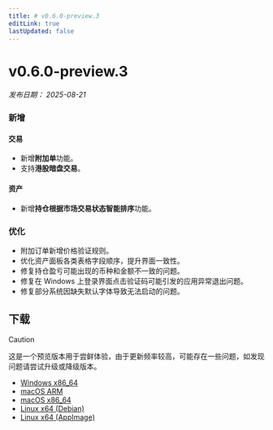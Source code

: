 ```yaml
---
title: # v0.6.0-preview.3
editLink: true
lastUpdated: false
---
```


# v0.6.0-preview.3  <Badge type="warning" text="preview" />

_发布日期： 2025-08-21_

### 新增

#### 交易
- 新增**附加单**功能。
- 支持**港股暗盘交易**。

#### 资产
- 新增**持仓根据市场交易状态智能排序**功能。

### 优化
- 附加订单新增价格验证规则。
- 优化资产面板各类表格字段顺序，提升界面一致性。
- 修复持仓盈亏可能出现的币种和金额不一致的问题。
- 修复在 Windows 上登录界面点击验证码可能引发的应用异常退出问题。
- 修复部分系统因缺失默认字体导致无法启动的问题。

## 下载


> [!CAUTION]
> 这是一个预览版本用于尝鲜体验，由于更新频率较高，可能存在一些问题，如发现问题请尝试升级或降级版本。


- [Windows x86_64](https://assets.lbkrs.com/github/release/longbridge-desktop/preview/longbridge-v0.6.0-preview.3-windows-x86_64.exe)
- [macOS ARM](https://assets.lbkrs.com/github/release/longbridge-desktop/preview/longbridge-v0.6.0-preview.3-macos-aarch64.dmg)
- [macOS x86_64](https://assets.lbkrs.com/github/release/longbridge-desktop/preview/longbridge-v0.6.0-preview.3-macos-x86_64.dmg)
- [Linux x64 (Debian)](https://assets.lbkrs.com/github/release/longbridge-desktop/preview/longbridge-v0.6.0-preview.3-linux-x86_64.deb)
- [Linux x64 (AppImage)](https://assets.lbkrs.com/github/release/longbridge-desktop/preview/longbridge-v0.6.0-preview.3-linux-x86_64.AppImage)

